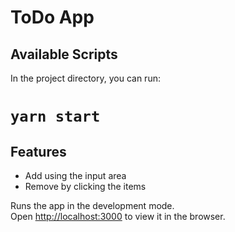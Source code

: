 # ToDo App

## Available Scripts

In the project directory, you can run:

# `yarn start`

## Features
* Add using the input area
* Remove by clicking the items

Runs the app in the development mode.\
Open [http://localhost:3000](http://localhost:3000) to view it in the browser.

